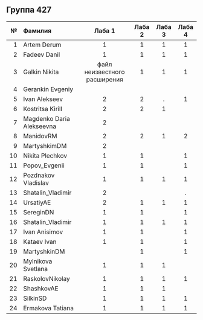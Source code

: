 ## Группа 427

<div id="header" align="center">
  <div id="main">
  </div>
  
| **№**	| **Фамилия**  	| **Лаба 1** 	| **Лаба 2** 	| **Лаба 3** 	| **Лаба 4** 	|
|------:	|:--------------|:----------:	|:----------:	|:----------:	|:----------:	|
|     1 	|   Artem Derum |      1     	|      1     	|          1  	|       1     	|  
|    2 	| Fadeev Danil	|    1       	|         1   	|     1       	|        1    	|
|    3 	| Galkin Nikita	| файл неизвестного расширения |         1   	|     1       	|     1       	|
|   4	| Gerankin Evgeniy 	|           	|            	|            	|            	|
|    5 	| Ivan Alekseev	| 2 | 2 | . |         1   	|        1 	|
|   6 	| Kostritsa Kirill	| 2 | 2 |      1      	|            	|
|   7	| Magdenko Daria Alekseevna	| 2 |            	|            	|            	|
|   8 	| ManidovRM | 2 | 2 |      1      	|     2     	|
|   9	| MartyshkimDM	| 2 |         	|            	|            	|
|   10	| Nikita Plechkov|     1      	|        1    	|            	|          1  	|
|   11	| Popov_Evgenii	|         1  	|         1   	|            	|         1  	|
|   12	| Pozdnakov Vladislav	|         1  	|          1  	|          1  	|       1     	|
|   13	| Shatalin_Vladimir	| 2 |            	|            	|     .       	|
|   14	| UrsatiyAE	| 2 |          1  	|         1   	|       1     	|
|   15	|  SereginDN	|        1   	|         1   	|            	|        1    	|
|   16	|Shatalin_Vladimir  	|     1      	|         1   	|        1    	|    1        	|
|   17	|	Ivan Anisimov|      1 	|      1      	|            	|          1  	|
|   18	|Kataev Ivan	|      1 	|        1   	|            	|         1   	|
|   19	| MartyshkinDM	|   	|    1        	|            	|      1      	|
|   20	| Mylnikova Svetlana	|      1 	|        1    	|      1      	|            	|
|   21	|RaskolovNikolay	|      1 	|      1      	|      1      	|      1      	|
|   22	|	ShashkovAE|      1 	|         1   	|      1      	|            	|
|   23	|SilkinSD	|      1 	|      1      	|         1   	|        1    	|
|   24	|Ermakova Tatiana	|      1 	|      1      	|     1       	|     1       	|
</div>
